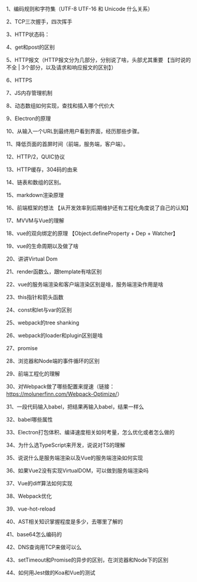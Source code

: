 1、编码规则和字符集（UTF-8 UTF-16 和 Unicode 什么关系）

2、TCP三次握手，四次挥手

3、HTTP状态码：

4、get和post的区别

5、HTTP报文（HTTP报文分为几部分，分别说了啥，头部尤其重要 【当时说的不全 | 3个部分，以及请求和响应报文的区别】）

6、HTTPS

7、JS内存管理机制

8、动态数组如何实现，查找和插入哪个代价大

9、Electron的原理

10、从输入一个URL到最终用户看到界面，经历那些步骤。

11、降低页面的首屏时间（前端，服务端，客户端）。

12、HTTP/2，QUIC协议

13、HTTP缓存，304码的由来

14、链表和数组的区别。

15、markdown渲染原理 

16、前端框架的想法 【从开发效率到后期维护还有工程化角度说了自己的认知】

17、MVVM与Vue的理解

18、vue的双向绑定的原理 【Object.defineProperty + Dep + Watcher】

19、vue的生命周期以及做了啥

20、讲讲Virtual Dom

21、render函数么，跟template有啥区别

22、vue的服务端渲染和客户端渲染区别是啥，服务端渲染作用是啥

23、this指针和箭头函数

24、const和let与var的区别

25、webpack的tree shanking

26、webpack的loader和plugin区别是啥

27、promise

28、浏览器和Node端的事件循环的区别

29、前端工程化的理解

30、对Webpack做了哪些配置来提速（链接：<https://molunerfinn.com/Webpack-Optimize/>）

31、一段代码输入babel，把结果再输入babel，结果一样么

32、babel哪些属性

33、Electron打包体积、编译速度相关如何考量，怎么优化或者怎么做的 

34、为什么选TypeScript来开发，说说对TS的理解

35、说说什么是服务端渲染以及Vue的服务端渲染如何实现

36、如果Vue2没有实现VirtualDOM，可以做到服务端渲染吗

37、Vue的diff算法如何实现

38、Webpack优化

39、vue-hot-reload

40、AST相关知识掌握程度是多少，去哪里了解的

41、base64怎么编码的 

42、DNS查询用TCP来做可以么

43、setTimeout和Promise的异步的区别，在浏览器和Node下的区别

44、如何用Jest做的Koa和Vue的测试

